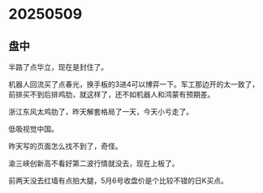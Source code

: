 # 20250509

## 盘中

半路了点华立，现在是封住了。

机器人回流买了点春光，换手板的3进4可以博弈一下。军工那边开的太一致了，前排买不到后排鸡肋，就这样了，还不如机器人和鸿蒙有预期差。

浙江东风太鸡肋了，昨天解套格局了一天，今天小亏走了。

低吸视觉中国。

昨天写的页面怎么找不到了，奇怪。

渝三峡创新高不看好第二波行情就没去，现在上板了。

前两天没去红墙有点拍大腿，5月6号收盘价是个比较不错的日K买点。
